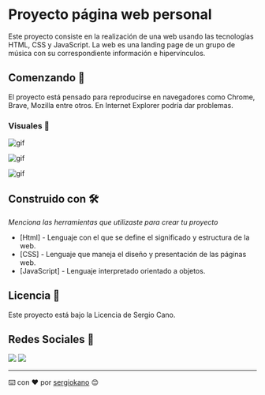 # Proyecto página web personal

Este proyecto consiste en la realización de una web usando las tecnologías HTML, CSS y JavaScript.
La web es una landing page de un grupo de música con su correspondiente información e hipervínculos.

## Comenzando 🚀

El proyecto está pensado para reproducirse en navegadores como Chrome, Brave, Mozilla entre otros. En Internet Explorer podría dar problemas.

### Visuales 🔧
![gif](gif\1.gif)

![gif](gif\2.gif)

![gif](gif\3.gif)

## Construido con 🛠️

_Menciona las herramientas que utilizaste para crear tu proyecto_

* [Html] - Lenguaje con el que se define el significado y estructura de la web.
* [CSS] - Lenguaje que maneja el diseño y presentación de las páginas web.
* [JavaScript] - Lenguaje interpretado orientado a objetos.


## Licencia 📄

Este proyecto está bajo la Licencia de Sergio Cano.

## Redes Sociales 📖

<a href = "mailto:sergiocano.design@gmail.com"><img src="https://img.shields.io/badge/-Gmail-%23333?style=for-the-badge&logo=gmail&logoColor=white" target="_blank"></a>
    <a href="https://www.linkedin.com/in/sergio-cano-s%C3%A1nchez-021b75178/" target="_blank"><img src="https://img.shields.io/badge/-LinkedIn-%230077B5?style=for-the-badge&logo=linkedin&logoColor=white" target="_blank"></a> 

---
⌨️ con ❤️ por [sergiokano](https://github.com/sergiokano) 😊
